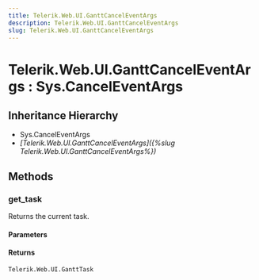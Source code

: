 ```yaml
---
title: Telerik.Web.UI.GanttCancelEventArgs
description: Telerik.Web.UI.GanttCancelEventArgs
slug: Telerik.Web.UI.GanttCancelEventArgs
---
```


# Telerik.Web.UI.GanttCancelEventArgs : Sys.CancelEventArgs

## Inheritance Hierarchy

* Sys.CancelEventArgs
* *[Telerik.Web.UI.GanttCancelEventArgs]({%slug Telerik.Web.UI.GanttCancelEventArgs%})*


## Methods

### get_task

Returns the current task. 

#### Parameters

#### Returns

`Telerik.Web.UI.GanttTask`

